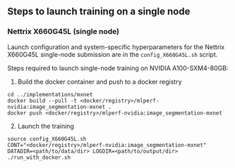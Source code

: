 ## Steps to launch training on a single node

### Nettrix X660G45L (single node)

Launch configuration and system-specific hyperparameters for the Nettrix X660G45L single-node submission are in the `config_X660G45L.sh` script.

Steps required to launch single-node training on NVIDIA A100-SXM4-80GB:

1. Build the docker container and push to a docker registry

```
cd ../implementations/mxnet
docker build --pull -t <docker/registry>/mlperf-nvidia:image_segmentation-mxnet .
docker push <docker/registry>/mlperf-nvidia:image_segmentation-mxnet
```

2. Launch the training

```
source config_X660G45L.sh
CONT="<docker/registry>/mlperf-nvidia:image_segmentation-mxnet" DATADIR=<path/to/data/dir> LOGDIR=<path/to/output/dir> ./run_with_docker.sh
```
